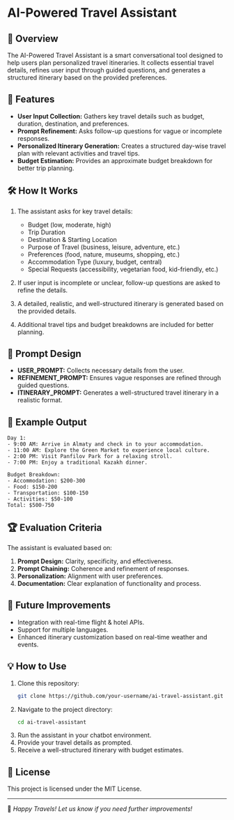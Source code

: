 # AI-Powered Travel Assistant

## 📌 Overview
The AI-Powered Travel Assistant is a smart conversational tool designed to help users plan personalized travel itineraries. It collects essential travel details, refines user input through guided questions, and generates a structured itinerary based on the provided preferences.

## 🚀 Features
- **User Input Collection:** Gathers key travel details such as budget, duration, destination, and preferences.
- **Prompt Refinement:** Asks follow-up questions for vague or incomplete responses.
- **Personalized Itinerary Generation:** Creates a structured day-wise travel plan with relevant activities and travel tips.
- **Budget Estimation:** Provides an approximate budget breakdown for better trip planning.

## 🛠️ How It Works
1. The assistant asks for key travel details:
   - Budget (low, moderate, high)
   - Trip Duration
   - Destination & Starting Location
   - Purpose of Travel (business, leisure, adventure, etc.)
   - Preferences (food, nature, museums, shopping, etc.)
   - Accommodation Type (luxury, budget, central)
   - Special Requests (accessibility, vegetarian food, kid-friendly, etc.)

2. If user input is incomplete or unclear, follow-up questions are asked to refine the details.

3. A detailed, realistic, and well-structured itinerary is generated based on the provided details.

4. Additional travel tips and budget breakdowns are included for better planning.

## 📝 Prompt Design
- **USER_PROMPT:** Collects necessary details from the user.
- **REFINEMENT_PROMPT:** Ensures vague responses are refined through guided questions.
- **ITINERARY_PROMPT:** Generates a well-structured travel itinerary in a realistic format.

## 📖 Example Output
```plaintext
Day 1:
- 9:00 AM: Arrive in Almaty and check in to your accommodation.
- 11:00 AM: Explore the Green Market to experience local culture.
- 2:00 PM: Visit Panfilov Park for a relaxing stroll.
- 7:00 PM: Enjoy a traditional Kazakh dinner.

Budget Breakdown:
- Accommodation: $200-300
- Food: $150-200
- Transportation: $100-150
- Activities: $50-100
Total: $500-750
```

## 🏆 Evaluation Criteria
The assistant is evaluated based on:
1. **Prompt Design:** Clarity, specificity, and effectiveness.
2. **Prompt Chaining:** Coherence and refinement of responses.
3. **Personalization:** Alignment with user preferences.
4. **Documentation:** Clear explanation of functionality and process.

## 🔧 Future Improvements
- Integration with real-time flight & hotel APIs.
- Support for multiple languages.
- Enhanced itinerary customization based on real-time weather and events.

## 💡 How to Use
1. Clone this repository:
   ```sh
   git clone https://github.com/your-username/ai-travel-assistant.git
   ```
2. Navigate to the project directory:
   ```sh
   cd ai-travel-assistant
   ```
3. Run the assistant in your chatbot environment.
4. Provide your travel details as prompted.
5. Receive a well-structured itinerary with budget estimates.

## 📜 License
This project is licensed under the MIT License.

---
🚀 *Happy Travels! Let us know if you need further improvements!*
